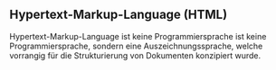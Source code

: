 ## Hypertext-Markup-Language (HTML)

Hypertext-Markup-Language ist keine Programmiersprache ist keine Programmiersprache, sondern eine Auszeichnungssprache, welche vorrangig für die Strukturierung von Dokumenten konzipiert wurde.
